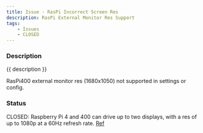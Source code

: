 ```yaml
---
title: Issue - RasPi Incorrect Screen Res
description: RasPi External Monitor Res Support
tags:
    - Issues
    - CLOSED
---
```


### Description

{{ description }}

RasPi400 external monitor res (1680x1050) not supported in settings or config.

### Status

CLOSED: Raspberry Pi 4 and 400 can drive up to two displays, with a res of up to 1080p at a 60Hz refresh rate. [Ref](https://raspberrypi.com/documentation/computers/configuration.html#advanced-options41)

